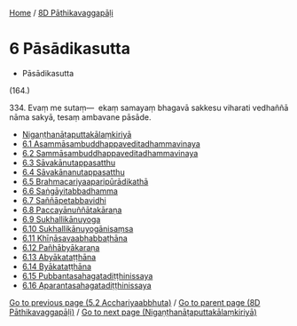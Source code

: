 
[Home](/) / [8D Pāthikavaggapāḷi](../8D.md)

# 6 Pāsādikasutta

* Pāsādikasutta

(164.)

334\. Evaṃ me sutaṃ—  ekaṃ samayaṃ bhagavā sakkesu viharati vedhaññā nāma sakyā, tesaṃ ambavane pāsāde.

* [Nigaṇṭhanāṭaputtakālaṃkiriyā](6/Niganthanataputtakalamkiriya.md)
* [6.1 Asammāsambuddhappaveditadhammavinaya](6/6.1.md)
* [6.2 Sammāsambuddhappaveditadhammavinaya](6/6.2.md)
* [6.3 Sāvakānutappasatthu](6/6.3.md)
* [6.4 Sāvakānanutappasatthu](6/6.4.md)
* [6.5 Brahmacariyaaparipūrādikathā](6/6.5.md)
* [6.6 Saṅgāyitabbadhamma](6/6.6.md)
* [6.7 Saññāpetabbavidhi](6/6.7.md)
* [6.8 Paccayānuññātakāraṇa](6/6.8.md)
* [6.9 Sukhallikānuyoga](6/6.9.md)
* [6.10 Sukhallikānuyogānisaṃsa](6/6.10.md)
* [6.11 Khīṇāsavaabhabbaṭhāna](6/6.11.md)
* [6.12 Pañhābyākaraṇa](6/6.12.md)
* [6.13 Abyākataṭṭhāna](6/6.13.md)
* [6.14 Byākataṭṭhāna](6/6.14.md)
* [6.15 Pubbantasahagatadiṭṭhinissaya](6/6.15.md)
* [6.16 Aparantasahagatadiṭṭhinissaya](6/6.16.md)

[Go to previous page (5.2 Acchariyaabbhuta)](5/5.2.md) / [Go to parent page (8D Pāthikavaggapāḷi)](0.md) / [Go to next page (Nigaṇṭhanāṭaputtakālaṃkiriyā)](6/Niganthanataputtakalamkiriya.md)


